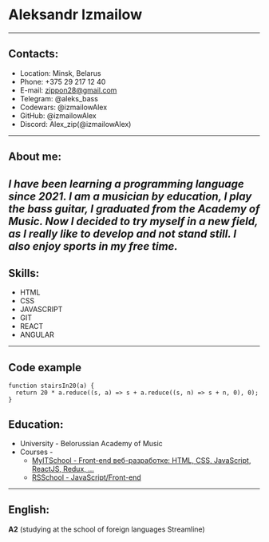 # Aleksandr Izmailow
---
## Contacts:
- Location: Minsk, Belarus
- Phone: +375 29 217 12 40
- E-mail: zippon28@gmail.com
- Telegram: @aleks_bass
- Codewars: @izmailowAlex
- GitHub: @izmailowAlex
- Discord: Alex_zip(@izmailowAlex)

---
## About me:
_I have been learning a programming language since 2021. I am a musician by education, I play the bass guitar, I graduated from the Academy of Music. Now I decided to try myself in a new field, as I really like to develop and not stand still. I also enjoy sports in my free time._
---
## Skills:
* HTML
* CSS
* JAVASCRIPT
* GIT
* REACT
* ANGULAR

---
## Code example
```
function stairsIn20(a) {
  return 20 * a.reduce((s, a) => s + a.reduce((s, n) => s + n, 0), 0);
}
```
## Education:
* University - Belorussian Academy of Music
* Courses - 
    + [MyITSchool - Front-end веб-разработке: HTML, CSS, JavaScript, ReactJS, Redux, ...](https://myitschool.by/)
    + [RSSchool - JavaScript/Front-end](https://rs.school/)

---
## English:
**A2** (studying at the school of foreign languages Streamline)